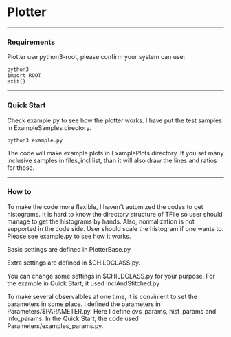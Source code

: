 # Plotter
---
### Requirements
Plotter use python3-root, please confirm your system can use:
```
python3
import ROOT
exit()
```
---
### Quick Start
Check example.py to see how the plotter works. I have put the test samples in ExampleSamples directory.
```
python3 example.py
```
The code will make example plots in ExamplePlots directory. If you set many inclusive samples in
files\_incl list, than it will also draw the lines and ratios for those.

---
### How to
To make the code more flexible, I haven't automized the codes to get histograms. It is hard to know the directory structure of TFile so user should manage to get the histograms by hands. Also, normalization is not supported in the code side. User should scale the histogram if one wants to. Please see example.py to see how it works.

Basic settings are defined in PlotterBase.py

Extra settings are defined in $CHILDCLASS.py. 

You can change some settings in $CHILDCLASS.py for your purpose. For the example in Quick Start, it used InclAndStitched.py

To make several observalbles at one time, it is convinient to set the parameters in some place. I defined the parameters in Parameters/$PARAMETER.py. Here I define cvs\_params, hist\_params and info\_params. In the Quick Start, the code used Parameters/examples\_params.py.
